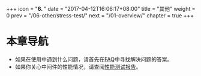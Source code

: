 +++
icon = "<b>6. </b>"
date = "2017-04-12T16:06:17+08:00"
title = "其他"
weight = 0
prev = "/06-other/stress-test/"
next = "/01-overview/"
chapter = true
+++

# 本章导航

 - 如果在使用中遇到什么问题，请首先在[FAQ](/06-other/faq/)中寻找解决问题的答案。
 - 如果你关心中间件的性能情况，请查阅[性能测试报告](/06-other/stress-test/)。
